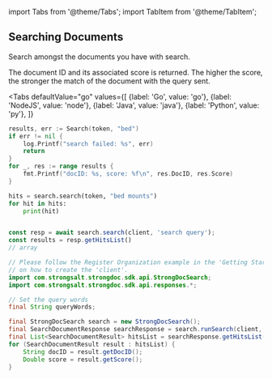 import Tabs from '@theme/Tabs';
import TabItem from '@theme/TabItem';

## Searching Documents

Search amongst the documents you have with search.

The document ID and its associated score is returned. The higher the score, the stronger the match of the document with the query sent.

<Tabs
  defaultValue="go"
  values={[
      {label: 'Go', value: 'go'},
      {label: 'NodeJS', value: 'node'},
      {label: 'Java', value: 'java'},
      {label: 'Python', value: 'py'},
    ]}
>
<TabItem value="go">

```go
results, err := Search(token, "bed")
if err != nil {
    log.Printf("search failed: %s", err)
    return
}
for _, res := range results {
    fmt.Printf("docID: %s, score: %f\n", res.DocID, res.Score)
}
```

</TabItem>
<TabItem value="py">

```py
hits = search.search(token, "bed mounts")
for hit in hits:
    print(hit)
```

</TabItem>
<TabItem value="node">

```javascript

const resp = await search.search(client, 'search query');
const results = resp.getHitsList()
// array
```
</TabItem>
<TabItem value="java">

```java
// Please follow the Register Organization example in the 'Getting Started' section
// on how to create the 'client'.
import com.strongsalt.strongdoc.sdk.api.StrongDocSearch;
import com.strongsalt.strongdoc.sdk.api.responses.*;

// Set the query words
final String queryWords;

final StrongDocSearch search = new StrongDocSearch();
final SearchDocumentResponse searchResponse = search.runSearch(client, token, queryWords);
final List<SearchDocumentResult> hitsList = searchResponse.getHitsList();
for (SearchDocumentResult result : hitsList) {
    String docID = result.getDocID();
    Double score = result.getScore();
}
```
</TabItem>
</Tabs>
